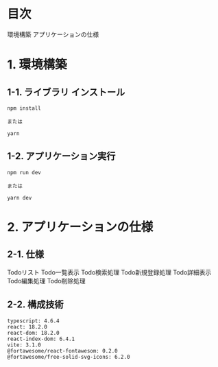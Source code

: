 # 目次
環境構築
アプリケーションの仕様
# 1. 環境構築
## 1-1. ライブラリ インストール
```
npm install

または

yarn
```
## 1-2. アプリケーション実行
```
npm run dev

または

yarn dev
```
# 2. アプリケーションの仕様
## 2-1. 仕様
Todoリスト
Todo一覧表示
Todo検索処理
Todo新規登録処理
Todo詳細表示
Todo編集処理
Todo削除処理
## 2-2. 構成技術
```
typescript: 4.6.4
react: 18.2.0
react-dom: 18.2.0
react-index-dom: 6.4.1
vite: 3.1.0
@fortawesome/react-fontawesom: 0.2.0
@fortawesome/free-solid-svg-icons: 6.2.0
```
